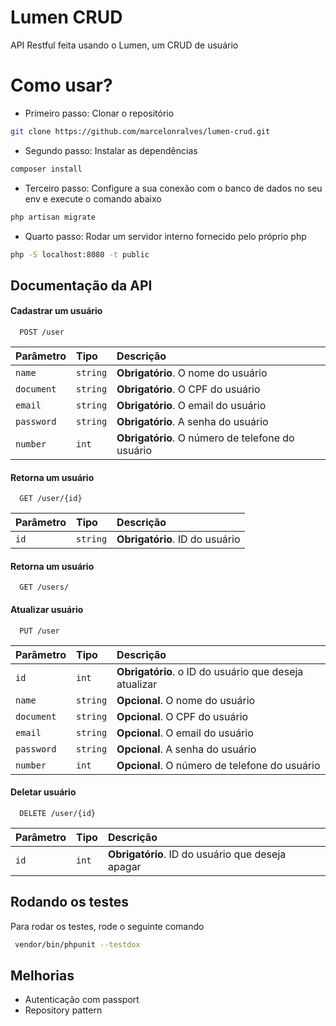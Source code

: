 
# Lumen CRUD

API Restful feita usando o Lumen, um CRUD de usuário

# Como usar?
- Primeiro passo: Clonar o repositório
```bash
git clone https://github.com/marcelonralves/lumen-crud.git
```
- Segundo passo: Instalar as dependências
```bash
composer install
```
- Terceiro passo: Configure a sua conexão com o banco de dados no seu env e execute o comando abaixo
```bash
php artisan migrate
```
- Quarto passo: Rodar um servidor interno fornecido pelo próprio php
```bash
php -S localhost:8080 -t public
```


## Documentação da API

#### Cadastrar um usuário

```http
  POST /user
```

| Parâmetro   | Tipo       | Descrição                           |
| :---------- | :--------- | :---------------------------------- |
| `name` | `string` | **Obrigatório**. O nome do usuário |
| `document` | `string` | **Obrigatório**. O CPF do usuário |
| `email` | `string` | **Obrigatório**. O email do usuário |
| `password` | `string` | **Obrigatório**. A senha do usuário |
| `number` | `int` | **Obrigatório**. O número de telefone do usuário |

#### Retorna um usuário

```http
  GET /user/{id}
```

| Parâmetro   | Tipo       | Descrição                                   |
| :---------- | :--------- | :------------------------------------------ |
| `id`      | `string` | **Obrigatório**. ID do usuário |

#### Retorna um usuário

```http
  GET /users/
```

#### Atualizar usuário

```http
  PUT /user
```
| Parâmetro   | Tipo       | Descrição                           |
| :---------- | :--------- | :---------------------------------- |
| `id` | `int` | **Obrigatório**. o ID do usuário que deseja atualizar |
| `name` | `string` | **Opcional**. O nome do usuário |
| `document` | `string` | **Opcional**. O CPF do usuário |
| `email` | `string` | **Opcional**. O email do usuário |
| `password` | `string` | **Opcional**. A senha do usuário |
| `number` | `int` | **Opcional**. O número de telefone do usuário |

#### Deletar usuário

```http
  DELETE /user/{id}
```

| Parâmetro   | Tipo       | Descrição                                   |
| :---------- | :--------- | :------------------------------------------ |
| `id`      | `int` | **Obrigatório**. ID do usuário que deseja apagar |


## Rodando os testes

Para rodar os testes, rode o seguinte comando

```bash
 vendor/bin/phpunit --testdox
```


## Melhorias

- Autenticação com passport
- Repository pattern

